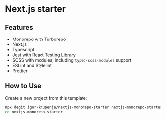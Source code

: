 # Next.js starter

## Features

- Monorepo with Turborepo
- Next.js
- Typescript
- Jest with React Testing Library
- SCSS with modules, including `typed-scss-modules` support
- ESLint and Stylelint
- Prettier

## How to Use

Create a new project from this template:

```bash
npx degit igor-krupenja/nextjs-monorepo-starter nextjs-monorepo-starter
cd nextjs-monorepo-starter
```
